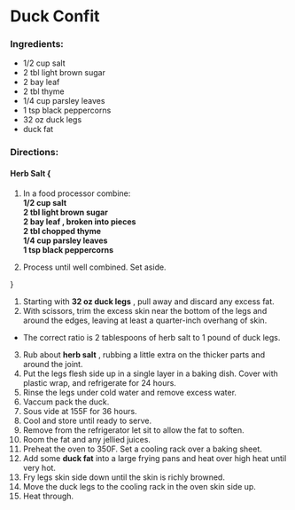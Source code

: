 # Duck Confit 

### Ingredients: 
* 1/2 cup salt
* 2 tbl light brown sugar
* 2 bay leaf
* 2 tbl thyme
* 1/4 cup parsley leaves
* 1 tsp black peppercorns
* 32 oz duck legs
*  duck fat

### Directions: 

#### Herb Salt {
1. In a food processor combine:  
**1/2 cup salt**   
**2 tbl light brown sugar**   
**2 bay leaf , broken into pieces**   
**2 tbl chopped thyme**   
**1/4 cup parsley leaves**   
**1 tsp black peppercorns**   


2. Process until well combined. Set aside. 

}

1. Starting with **32 oz duck legs** , pull away and discard any excess fat. 
2. With scissors, trim the excess skin near the bottom of the legs and around the edges, leaving at least a quarter-inch overhang of skin. 
* The correct ratio is 2 tablespoons of herb salt to 1 pound of duck legs. 
3. Rub about **herb salt** , rubbing a little extra on the thicker parts and around the joint. 
4. Put the legs flesh side up in a single layer in a baking dish. Cover with plastic wrap, and refrigerate for 24 hours. 
5. Rinse the legs under cold water and remove excess water. 
6. Vaccum pack the duck. 
7. Sous vide at 155F for 36 hours. 
8. Cool and store until ready to serve. 
9. Remove from the refrigerator let sit to allow the fat to soften. 
10. Room the fat and any jellied juices. 
11. Preheat the oven to 350F. Set a cooling rack over a baking sheet. 
12. Add some **duck fat** into a large frying pans and heat over high heat until very hot. 
13. Fry legs skin side down until the skin is richly browned. 
14. Move the duck legs to the cooling rack in the oven skin side up. 
15. Heat through. 
